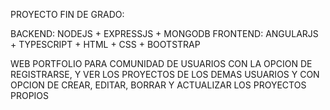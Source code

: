 PROYECTO FIN DE GRADO:

BACKEND: NODEJS + EXPRESSJS + MONGODB
FRONTEND: ANGULARJS + TYPESCRIPT + HTML + CSS + BOOTSTRAP

WEB PORTFOLIO PARA COMUNIDAD DE USUARIOS CON LA OPCION DE REGISTRARSE, Y VER LOS PROYECTOS DE LOS DEMAS USUARIOS Y CON OPCION DE CREAR, EDITAR, BORRAR Y ACTUALIZAR LOS PROYECTOS PROPIOS
